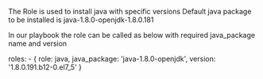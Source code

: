 The Role is used to install java with specific versions
Default java package to be installed is java-1.8.0-openjdk-1.8.0.181

In our playbook the role can be called as below with required java_package name and version

  roles:
     - { role: java, java_package: 'java-1.8.0-openjdk', version: '1.8.0.191.b12-0.el7_5' }
